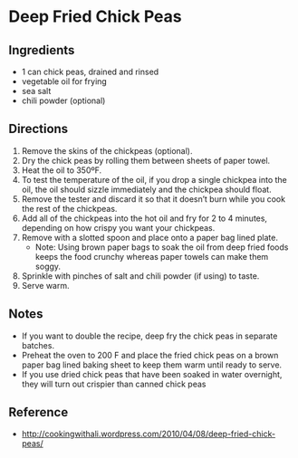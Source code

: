 # Deep Fried Chick Peas

## Ingredients
* 1 can chick peas, drained and rinsed 
* vegetable oil for frying
* sea salt
* chili powder (optional)

## Directions
1. Remove the skins of the chickpeas (optional).
2. Dry the chick peas by rolling them between sheets of paper towel.
3. Heat the oil to 350ºF.
4. To test the temperature of the oil, if you drop a single chickpea into the oil, the oil should sizzle immediately and the chickpea should float.
5. Remove the tester and discard it so that it doesn’t burn while you cook the rest of the chickpeas.
6. Add all of the chickpeas into the hot oil and fry for 2 to 4 minutes, depending on how crispy you want your chickpeas.
7. Remove with a slotted spoon and place onto a paper bag lined plate.
    * Note: Using brown paper bags to soak the oil from deep fried foods keeps the food crunchy whereas paper towels can make them soggy.
8. Sprinkle with pinches of salt and chili powder (if using) to taste.
9. Serve warm.

## Notes
* If you want to double the recipe, deep fry the chick peas in separate batches.
* Preheat the oven to 200 F and place the fried chick peas on a brown paper bag lined baking sheet to keep them warm until ready to serve.
* If you use dried chick peas that have been soaked in water overnight, they will turn out crispier than canned chick peas

## Reference
* http://cookingwithali.wordpress.com/2010/04/08/deep-fried-chick-peas/
